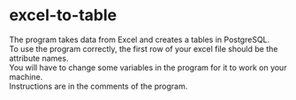 # excel-to-table
The program takes data from Excel and creates a tables in PostgreSQL.  
To use the program correctly, the first row of your excel file should be the attribute names.  
You will have to change some variables in the program for it to work on your machine.  
Instructions are in the comments of the program.  
